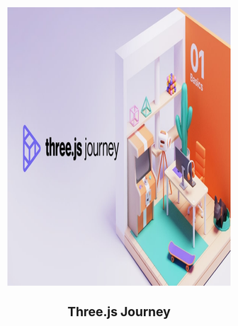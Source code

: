 <div align="center">

<img src="assets/logo.jpg" alt="threejs journey" width="1200" height="630">

# Three.js Journey

</div>
